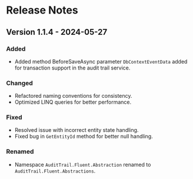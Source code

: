 # Release Notes

## Version 1.1.4 - 2024-05-27

### Added
- Added method BeforeSaveAsync parameter `DbContextEventData` added for transaction support in the audit trail service.

### Changed
- Refactored naming conventions for consistency.
- Optimized LINQ queries for better performance.

### Fixed
- Resolved issue with incorrect entity state handling.
- Fixed bug in `GetEntityId` method for better null handling.

### Renamed
- Namespace `AuditTrail.Fluent.Abstraction` renamed to `AuditTrail.Fluent.Abstractions`.